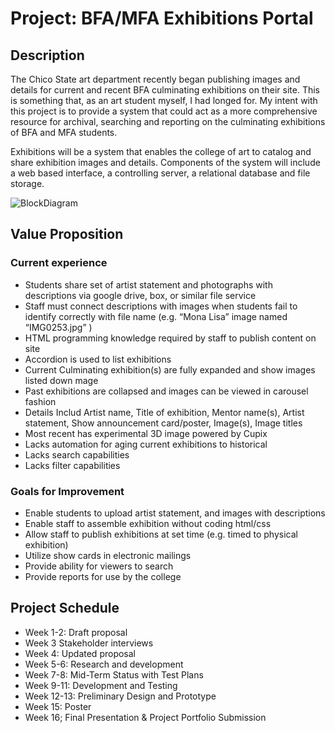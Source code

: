 # Project: BFA/MFA Exhibitions Portal

## Description

The Chico State art department recently began publishing images and details for current and recent BFA culminating exhibitions on their site.  This is something that, as an art student myself, I had longed for.  My intent with this project is to provide a system that could act as a more comprehensive resource for archival, searching and reporting on the culminating exhibitions of BFA and MFA students.

Exhibitions will be a system that enables the college of art to catalog and share exhibition images and details.  Components of the system will include a web based interface, a controlling server, a relational database and file storage.

![BlockDiagram](https://lucid.app/publicSegments/view/7d72e457-810f-4e86-911b-9604a5633f67/image.jpeg "Block Diagram")

## Value Proposition
### Current experience
* Students share set of artist statement and photographs with descriptions via google drive, box, or similar file service
* Staff must connect descriptions with images when students fail to identify correctly with file name (e.g. “Mona Lisa” image named “IMG0253.jpg” )
* HTML programming knowledge required by staff to publish content on site
* Accordion is used to list exhibitions
* Current Culminating exhibition(s) are fully expanded and show images listed down mage
* Past exhibitions are collapsed and images can be viewed in carousel fashion
* Details Includ Artist name, Title of exhibition, Mentor name(s), Artist statement, Show announcement card/poster, Image(s), Image titles
* Most recent has experimental 3D image powered by Cupix
* Lacks automation for aging current exhibitions to historical
* Lacks search capabilities
* Lacks filter capabilities

### Goals for Improvement
* Enable students to upload artist statement, and images with descriptions
* Enable staff to assemble exhibition without coding html/css
* Allow staff to publish exhibitions at set time (e.g. timed to physical exhibition)
* Utilize show cards in electronic mailings
* Provide ability for viewers to search
* Provide reports for use by the college

## Project Schedule
- Week 1-2:	Draft proposal
- Week 3	Stakeholder interviews
- Week 4:	Updated proposal
- Week 5-6:	Research and development
- Week 7-8:	Mid-Term Status with Test Plans
- Week 9-11:	Development and Testing
- Week 12-13:	Preliminary Design and Prototype
- Week 15:	Poster
- Week 16;	Final Presentation & Project Portfolio Submission

